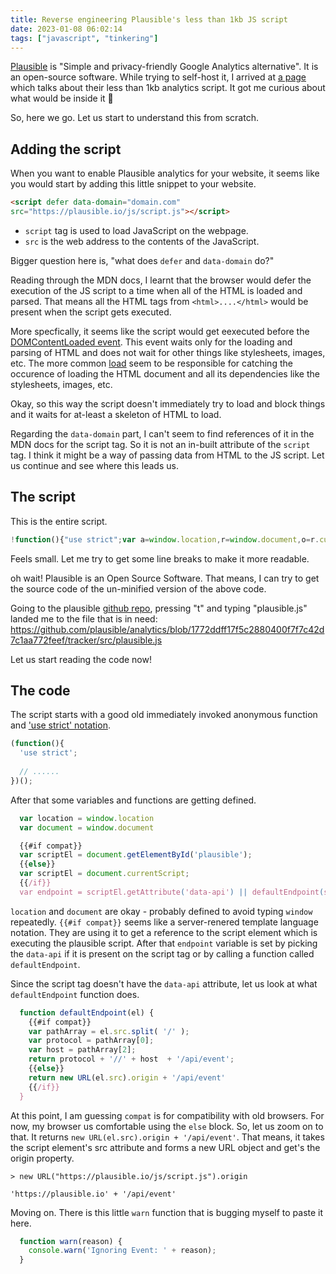 ```yaml
---
title: Reverse engineering Plausible's less than 1kb JS script
date: 2023-01-08 06:02:14
tags: ["javascript", "tinkering"]
---
```


[Plausible](https://plausible.io/) is "Simple and privacy-friendly Google Analytics alternative". It is an open-source software. While trying to self-host it, I arrived at [a page](https://plausible.io/lightweight-web-analytics) which talks about their less than 1kb analytics script. It got me curious about what would be inside it 🤔

So, here we go. Let us start to understand this from scratch.

## Adding the script

When you want to enable Plausible analytics for your website, it seems like you would start by adding this little snippet to your website.

```html
<script defer data-domain="domain.com"
src="https://plausible.io/js/script.js"></script>
```

- `script` tag is used to load JavaScript on the webpage.
- `src` is the web address to the contents of the JavaScript.

Bigger question here is, "what does `defer` and `data-domain` do?"

Reading through the MDN docs, I learnt that the browser would defer the execution of the JS script to a time when all of the HTML is loaded and parsed. That means all the HTML tags from `<html>....</html>` would be present when the script gets executed.

More specfically, it seems like the script would get eexecuted before the [DOMContentLoaded event](https://developer.mozilla.org/en-US/docs/Web/API/Document/DOMContentLoaded_event). This event waits only for the loading and parsing of HTML and does not wait for other things like stylesheets, images, etc. The more common [load](https://developer.mozilla.org/en-US/docs/Web/API/Window/load_event) seem to be responsible for catching the occurence of loading the HTML document and all its dependencies like the stylesheets, images, etc.

Okay, so this way the script doesn't immediately try to load and block things and it waits for at-least a skeleton of HTML to load.

Regarding the `data-domain` part, I can't seem to find references of it in the MDN docs for the script tag. So it is not an in-built attribute of the `script` tag. I think it might be a way of passing data from HTML to the JS script. Let us continue and see where this leads us.

## The script

This is the entire script.

```javascript
!function(){"use strict";var a=window.location,r=window.document,o=r.currentScript,s=o.getAttribute("data-api")||new URL(o.src).origin+"/api/event";function l(t){console.warn("Ignoring Event: "+t)}function t(t,e){if(/^localhost$|^127(\.[0-9]+){0,2}\.[0-9]+$|^\[::1?\]$/.test(a.hostname)||"file:"===a.protocol)return l("localhost");if(!(window._phantom||window.__nightmare||window.navigator.webdriver||window.Cypress)){try{if("true"===window.localStorage.plausible_ignore)return l("localStorage flag")}catch(t){}var i={};i.n=t,i.u=a.href,i.d=o.getAttribute("data-domain"),i.r=r.referrer||null,i.w=window.innerWidth,e&&e.meta&&(i.m=JSON.stringify(e.meta)),e&&e.props&&(i.p=e.props);var n=new XMLHttpRequest;n.open("POST",s,!0),n.setRequestHeader("Content-Type","text/plain"),n.send(JSON.stringify(i)),n.onreadystatechange=function(){4===n.readyState&&e&&e.callback&&e.callback()}}}var e=window.plausible&&window.plausible.q||[];window.plausible=t;for(var i,n=0;n<e.length;n++)t.apply(this,e[n]);function p(){i!==a.pathname&&(i=a.pathname,t("pageview"))}var w,d=window.history;d.pushState&&(w=d.pushState,d.pushState=function(){w.apply(this,arguments),p()},window.addEventListener("popstate",p)),"prerender"===r.visibilityState?r.addEventListener("visibilitychange",function(){i||"visible"!==r.visibilityState||p()}):p()}();
```

Feels small. Let me try to get some line breaks to make it more readable.

oh wait! Plausible is an Open Source Software. That means, I can try to get the source code of the un-minified version of the above code.

Going to the plausible [github repo](https://github.com/plausible/analytics), pressing "t" and typing "plausible.js" landed me to the file that is in need: https://github.com/plausible/analytics/blob/1772ddff17f5c2880400f7f7c42d7c1aa772feef/tracker/src/plausible.js

Let us start reading the code now!

## The code

The script starts with a good old immediately invoked anonymous function and ['use strict' notation](https://developer.mozilla.org/en-US/docs/Web/JavaScript/Reference/Strict_mode).

```javascript
(function(){
  'use strict';
  
  // ......
})();
```

After that some variables and functions are getting defined.

```javascript
  var location = window.location
  var document = window.document

  {{#if compat}}
  var scriptEl = document.getElementById('plausible');
  {{else}}
  var scriptEl = document.currentScript;
  {{/if}}
  var endpoint = scriptEl.getAttribute('data-api') || defaultEndpoint(scriptEl)
```

`location` and `document` are okay - probably defined to avoid typing `window` repeatedly. `{{#if compat}}` seems like a server-renered template language notation. They are using it to get a reference to the script element which is executing the plausible script. After that `endpoint` variable is set by picking the `data-api` if it is present on the script tag or by calling a function called `defaultEndpoint`.

Since the script tag doesn't have the `data-api` attribute, let us look at what `defaultEndpoint` function does.

```javascript
  function defaultEndpoint(el) {
    {{#if compat}}
    var pathArray = el.src.split( '/' );
    var protocol = pathArray[0];
    var host = pathArray[2];
    return protocol + '//' + host  + '/api/event';
    {{else}}
    return new URL(el.src).origin + '/api/event'
    {{/if}}
  }
```

At this point, I am guessing `compat` is for compatibility with old browsers. For now, my browser us comfortable using the `else` block. So, let us zoom on to that. It returns `new URL(el.src).origin + '/api/event'`. That means, it takes the script element's src attribute and forms a new URL object and get's the origin property.


```
> new URL("https://plausible.io/js/script.js").origin

'https://plausible.io' + '/api/event'
```

Moving on. There is this little `warn` function that is bugging myself to paste it here.

```javascript
  function warn(reason) {
    console.warn('Ignoring Event: ' + reason);
  }
```




